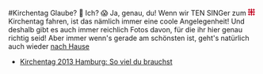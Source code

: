 #Kirchentag
Glaube? :crystal_ball: Ich? :scream:
Ja, genau, du! Wenn wir TEN SINGer zum ![Jerusalemkreuz](../../footage/sonstiges/Jerusalemkreuz-extremklein.png) Kirchentag fahren, ist das nämlich immer eine coole Angelegenheit! Und deshalb gibt es auch immer reichlich Fotos davon, für die ihr hier genau richtig seid! Aber immer wenn's gerade am schönsten ist, geht's natürlich auch wieder [nach Hause](../../Linkliste.md)

* [Kirchentag 2013 Hamburg: So viel du brauchst](https://www.flickr.com/gp/tsmoers/1MhSC0)